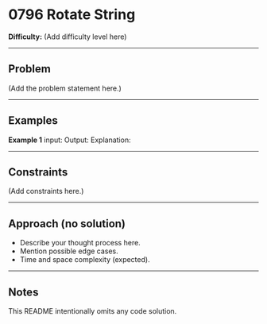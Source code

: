 # 0796 Rotate String

**Difficulty:** (Add difficulty level here)

---

## Problem

(Add the problem statement here.)

---

## Examples

**Example 1**
input:
Output:
Explanation:

---

## Constraints
(Add constraints here.)

---

## Approach (no solution)
- Describe your thought process here.
- Mention possible edge cases.
- Time and space complexity (expected).

---

## Notes
This README intentionally omits any code solution.
